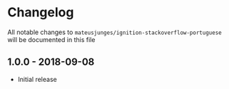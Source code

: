 # Changelog

All notable changes to `mateusjunges/ignition-stackoverflow-portuguese` will be documented in this file

## 1.0.0 - 2018-09-08

- Initial release
